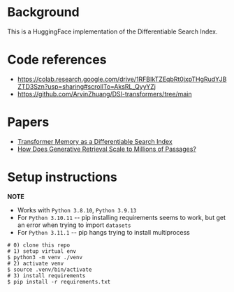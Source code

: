 # Background
This is a HuggingFace implementation of the Differentiable Search Index.

# Code references
* https://colab.research.google.com/drive/1RFBIkTZEqbRt0jxpTHgRudYJBZTD3Szn?usp=sharing#scrollTo=AksRL_QyyYZj
* https://github.com/ArvinZhuang/DSI-transformers/tree/main


# Papers
* [Transformer Memory as a Differentiable Search Index](https://arxiv.org/abs/2202.06991)
* [How Does Generative Retrieval Scale to Millions of Passages?](https://arxiv.org/abs/2305.11841)


# Setup instructions
**NOTE** 
* Works with `Python 3.8.10`, `Python 3.9.13`
* For `Python 3.10.11` -- pip installing requirements seems to work, but get an error when trying to import `datasets`
* For `Python 3.11.1` --  pip hangs trying to install multiprocess
```
# 0) clone this repo
# 1) setup virtual env
$ python3 -m venv ./venv
# 2) activate venv
$ source .venv/bin/activate
# 3) install requirements
$ pip install -r requirements.txt
```
